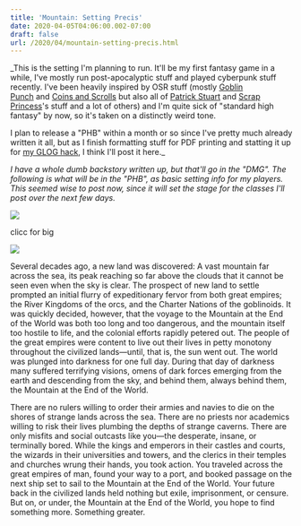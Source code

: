 ```yaml
---
title: 'Mountain: Setting Precis'
date: 2020-04-05T04:06:00.002-07:00
draft: false
url: /2020/04/mountain-setting-precis.html
---
```


_This is the setting I'm planning to run. It'll be my first fantasy game in a while, I've mostly run post-apocalyptic stuff and played cyberpunk stuff recently. I've been heavily inspired by OSR stuff (mostly [Goblin Punch](https://goblinpunch.blogspot.com/) and [Coins and Scrolls](https://coinsandscrolls.blogspot.com/) but also all of [Patrick Stuart](https://falsemachine.blogspot.com/) and [Scrap Princess](https://monstermanualsewnfrompants.blogspot.com/)'s stuff and a lot of others) and I'm quite sick of "standard high fantasy" by now, so it's taken on a distinctly weird tone.  
  
I plan to release a "PHB" within a month or so since I've pretty much already written it all, but as I finish formatting stuff for PDF printing and statting it up for [my GLOG hack](https://madqueenscourt.blogspot.com/2020/04/glog-grog.html), I think I'll post it here._

_I have a whole dumb backstory written up, but that'll go in the "DMG". The following is what will be in the "PHB", as basic setting info for my players. This seemed wise to post now, since it will set the stage for the classes I'll post over the next few days._

[![](https://1.bp.blogspot.com/-P0uIC_ao1u4/Xsc1DCLu8WI/AAAAAAAApR4/GwtFCfWUfg8p12NrhMpjtOveZp6mjPQcwCK4BGAsYHg/w400-h288/themountain.png)](https://i.imgur.com/4aAuZC8.png)

clicc for big

  

[![](https://1.bp.blogspot.com/zHpQu4SvjfeSFXzdS5Mf7s-IOFFWm-fu5myZs3lAnscK1wz85OiJc--_L2ui9Ndcf55pZeHhNj12sPjTE4ErO4M4WRjfg6-QoSzfY64ZNhhD2gcmcOVzLp2cYVb_tOfoyngIkz-x)](https://1.bp.blogspot.com/zHpQu4SvjfeSFXzdS5Mf7s-IOFFWm-fu5myZs3lAnscK1wz85OiJc--_L2ui9Ndcf55pZeHhNj12sPjTE4ErO4M4WRjfg6-QoSzfY64ZNhhD2gcmcOVzLp2cYVb_tOfoyngIkz-x)

  
Several decades ago, a new land was discovered: A vast mountain far across the sea, its peak reaching so far above the clouds that it cannot be seen even when the sky is clear. The prospect of new land to settle prompted an initial flurry of expeditionary fervor from both great empires; the River Kingdoms of the orcs, and the Charter Nations of the goblinoids. It was quickly decided, however, that the voyage to the Mountain at the End of the World was both too long and too dangerous, and the mountain itself too hostile to life, and the colonial efforts rapidly petered out. The people of the great empires were content to live out their lives in petty monotony throughout the civilized lands—until, that is, the sun went out. The world was plunged into darkness for one full day. During that day of darkness many suffered terrifying visions, omens of dark forces emerging from the earth and descending from the sky, and behind them, always behind them, the Mountain at the End of the World.  
  
There are no rulers willing to order their armies and navies to die on the shores of strange lands across the sea. There are no priests nor academics willing to risk their lives plumbing the depths of strange caverns. There are only misfits and social outcasts like you—the desperate, insane, or terminally bored. While the kings and emperors in their castles and courts, the wizards in their universities and towers, and the clerics in their temples and churches wrung their hands, you took action. You traveled across the great empires of man, found your way to a port, and booked passage on the next ship set to sail to the Mountain at the End of the World. Your future back in the civilized lands held nothing but exile, imprisonment, or censure. But on, or under, the Mountain at the End of the World, you hope to find something more. Something greater.